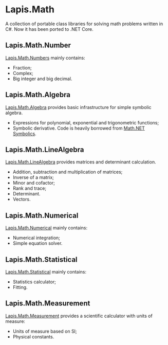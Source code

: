 # Lapis.Math
A collection of portable class libraries for solving math problems written in C#. Now it has been ported to .NET Core.

## Lapis.Math.Number
[Lapis.Math.Numbers](src/Lapis.Math.Numbers) mainly contains:
- Fraction;
- Complex;
- Big integer and big decimal.

## Lapis.Math.Algebra
[Lapis.Math.Algebra](src/Lapis.Math.Algebra) provides basic infrastructure for simple symbolic algebra.
- Expressions for polynomial, exponential and trigonometric functions;
- Symbolic derivative.
Code is heavily borrowed from [Math.NET Symbolics](https://github.com/mathnet/mathnet-symbolics).

## Lapis.Math.LineAlgebra
[Lapis.Math.LineAlgebra](src/Lapis.Math.LineAlgebra) provides matrices and determinant calculation.
- Addition, subtraction and multiplication of matrices;
- Inverse of a matrix;
- Minor and cofactor;
- Rank and trace;
- Determinant.
- Vectors.

## Lapis.Math.Numerical
[Lapis.Math.Numerical](src/Lapis.Math.Numerical) mainly contains:
- Numerical integration;
- Simple equation solver.

## Lapis.Math.Statistical
[Lapis.Math.Statistical](src/Lapis.Math.Statistical) mainly contains:
- Statistics calculator;
- Fitting.

## Lapis.Math.Measurement
[Lapis.Math.Measurement](src/Lapis.Math.Measurement) provides a scientific calculator with units of measure:
- Units of measure based on SI;
- Physical constants.